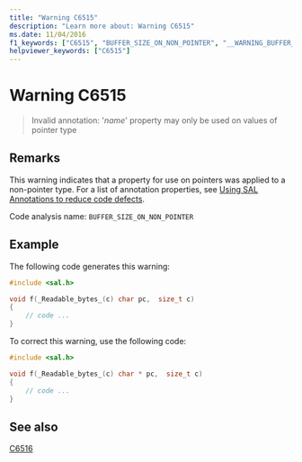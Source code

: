 ```yaml
---
title: "Warning C6515"
description: "Learn more about: Warning C6515"
ms.date: 11/04/2016
f1_keywords: ["C6515", "BUFFER_SIZE_ON_NON_POINTER", "__WARNING_BUFFER_SIZE_ON_NON_POINTER"]
helpviewer_keywords: ["C6515"]
---
```

# Warning C6515

> Invalid annotation: '*name*' property may only be used on values of pointer type

## Remarks

This warning indicates that a property for use on pointers was applied to a non-pointer type. For a list of annotation properties, see [Using SAL Annotations to reduce code defects](using-sal-annotations-to-reduce-c-cpp-code-defects.md).

Code analysis name: `BUFFER_SIZE_ON_NON_POINTER`

## Example

The following code generates this warning:

```cpp
#include <sal.h>

void f(_Readable_bytes_(c) char pc,  size_t c)
{
    // code ...
}
```

To correct this warning, use the following code:

```cpp
#include <sal.h>

void f(_Readable_bytes_(c) char * pc,  size_t c)
{
    // code ...
}
```

## See also

[C6516](../code-quality/c6516.md)
